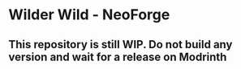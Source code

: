 # Wilder Wild - NeoForge

## This repository is still WIP. Do not build any version and wait for a release on Modrinth